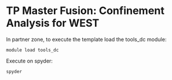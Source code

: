 TP Master Fusion: Confinement Analysis for WEST
===============================================

In partner zone, to execute the template load the tools_dc module:
```
module load tools_dc
```

Execute on spyder:
```
spyder
```
